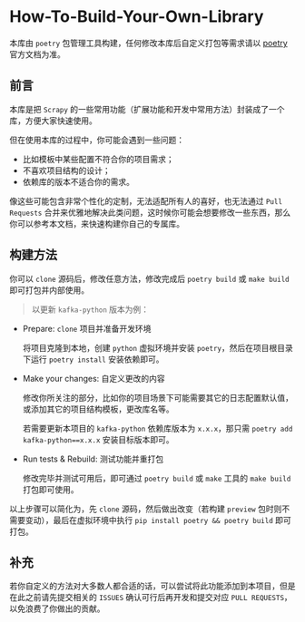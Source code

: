 # How-To-Build-Your-Own-Library

本库由 `poetry` 包管理工具构建，任何修改本库后自定义打包等需求请以 [poetry](https://python-poetry.org/) 官方文档为准。

## 前言

本库是把 `Scrapy` 的一些常用功能（扩展功能和开发中常用方法）封装成了一个库，方便大家快速使用。

但在使用本库的过程中，你可能会遇到一些问题：

- 比如模板中某些配置不符合你的项目需求；
- 不喜欢项目结构的设计；
- 依赖库的版本不适合你的需求。

像这些可能包含非常个性化的定制，无法适配所有人的喜好，也无法通过 `Pull Requests` 合并来优雅地解决此类问题，这时候你可能会想要修改一些东西，那么你可以参考本文档，来快速构建你自己的专属库。

## 构建方法

你可以 `clone` 源码后，修改任意方法，修改完成后 `poetry build` 或 `make build` 即可打包并内部使用。

> 以更新 `kafka-python` 版本为例：

- Prepare: `clone` 项目并准备开发环境

  将项目克隆到本地，创建 `python` 虚拟环境并安装 `poetry`，然后在项目根目录下运行 `poetry install` 安装依赖即可。

- Make your changes: 自定义更改的内容

  修改你所关注的部分，比如你的项目场景下可能需要其它的日志配置默认值，或添加其它的项目结构模板，更改库名等。

  若需要更新本项目的 `kafka-python` 依赖库版本为 `x.x.x`，那只需 `poetry add kafka-python==x.x.x` 安装目标版本即可。

- Run tests & Rebuild: 测试功能并重打包

  修改完毕并测试可用后，即可通过 `poetry build` 或 `make` 工具的 `make build` 打包即可使用。

以上步骤可以简化为，先 `clone` 源码，然后做出改变（若构建 `preview` 包时则不需要变动），最后在虚拟环境中执行 `pip install poetry && poetry build` 即可打包。

## 补充

若你自定义的方法对大多数人都合适的话，可以尝试将此功能添加到本项目，但是在此之前请先提交相关的 `ISSUES` 确认可行后再开发和提交对应 `PULL REQUESTS`，以免浪费了你做出的贡献。
